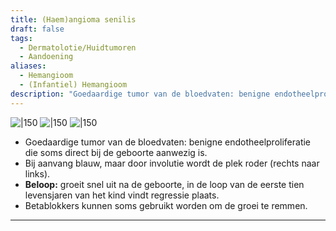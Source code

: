 ```yaml
---
title: (Haem)angioma senilis
draft: false
tags:
  - Dermatolotie/Huidtumoren
  - Aandoening
aliases:
  - Hemangioom
  - (Infantiel) Hemangioom
description: "Goedaardige tumor van de bloedvaten: benigne endotheelproliferatie die soms direct bij de geboorte aanwezig is."
---
```

![|150](https://i.imgur.com/kJanRLu.png)
![|150](https://i.imgur.com/bPHJ3GJ.png)
![|150](https://i.imgur.com/897wCEL.png)


- Goedaardige tumor van de bloedvaten: benigne endotheelproliferatie die soms direct bij de geboorte aanwezig is.
- Bij aanvang blauw, maar door involutie wordt de plek roder (rechts naar links).
- **Beloop:** groeit snel uit na de geboorte, in de loop van de eerste tien levensjaren van het kind vindt regressie plaats.
- Betablokkers kunnen soms gebruikt worden om de groei te remmen.

---